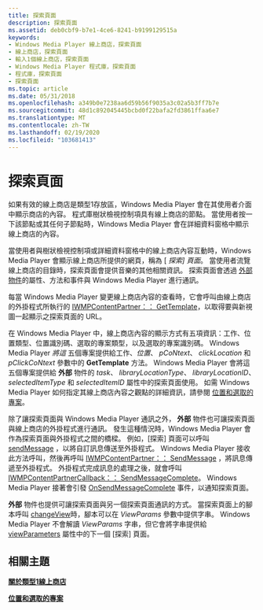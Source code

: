 ```yaml
---
title: 探索頁面
description: 探索頁面
ms.assetid: deb0cbf9-b7e1-4ce6-8241-b9199129515a
keywords:
- Windows Media Player 線上商店，探索頁面
- 線上商店，探索頁面
- 輸入1個線上商店，探索頁面
- Windows Media Player 程式庫，探索頁面
- 程式庫，探索頁面
- 探索頁面
ms.topic: article
ms.date: 05/31/2018
ms.openlocfilehash: a349b0e7238aa6d59b56f9035a3c02a5b3ff7b7e
ms.sourcegitcommit: 48d1c892045445bcbd0f22bafa2fd3861ffaa6e7
ms.translationtype: MT
ms.contentlocale: zh-TW
ms.lasthandoff: 02/19/2020
ms.locfileid: "103681413"
---
```

# <a name="discovery-pages"></a>探索頁面

如果有效的線上商店是類型1存放區，Windows Media Player 會在其使用者介面中顯示商店的內容。 程式庫樹狀檢視控制項具有線上商店的節點。 當使用者按一下該節點或其任何子節點時，Windows Media Player 會在詳細資料窗格中顯示線上商店的內容。

當使用者與樹狀檢視控制項或詳細資料窗格中的線上商店內容互動時，Windows Media Player 會顯示線上商店所提供的網頁，稱為 [ *探索] 頁面*。 當使用者流覽線上商店的目錄時，探索頁面會提供音樂的其他相關資訊。 探索頁面會透過 [外部物件](external-object-for-type-1-online-stores.md)的屬性、方法和事件與 Windows Media Player 進行通訊。

每當 Windows Media Player 變更線上商店內容的查看時，它會呼叫由線上商店的外掛程式所執行的 [IWMPContentPartner：： GetTemplate](/previous-versions/windows/desktop/api/contentpartner/nf-contentpartner-iwmpcontentpartner-gettemplate)，以取得要與新視圖一起顯示之探索頁面的 URL。

在 Windows Media Player 中，線上商店內容的顯示方式有五項資訊：工作、位置類型、位置識別碼、選取的專案類型，以及選取的專案識別碼。 Windows Media Player *將這* 五個專案提供給工作、*位置*、 *pCoNtext*、 *clickLocation* 和 *pClickCoNtext* 參數中的 **GetTemplate** 方法。 Windows Media Player 會將這五個專案提供給 **外部** 物件的 *task*、 *libraryLocationType*、 *libraryLocationID*、 *selectedItemType* 和 *selectedItemID* 屬性中的探索頁面使用。 如需 Windows Media Player 如何指定其線上商店內容之觀點的詳細資訊，請參閱 [位置和選取的專案](location-and-selected-item.md)。

除了讓探索頁面與 Windows Media Player 通訊之外， **外部** 物件也可讓探索頁面與線上商店的外掛程式進行通訊。 發生這種情況時，Windows Media Player 會作為探索頁面與外掛程式之間的橋樑。 例如，[探索] 頁面可以呼叫 [sendMessage](external-sendmessage.md) ，以將自訂訊息傳送至外掛程式。 Windows Media Player 接收此方法呼叫，然後再呼叫 [IWMPContentPartner：： SendMessage](/previous-versions/windows/desktop/api/contentpartner/nf-contentpartner-iwmpcontentpartner-sendmessage) ，將訊息傳遞至外掛程式。 外掛程式完成訊息的處理之後，就會呼叫 [IWMPContentPartnerCallback：： SendMessageComplete](/previous-versions/windows/desktop/api/contentpartner/nf-contentpartner-iwmpcontentpartnercallback-sendmessagecomplete)。 Windows Media Player 接著會引發 [OnSendMessageComplete](external-onsendmessagecomplete-event.md) 事件，以通知探索頁面。

**外部** 物件也提供可讓探索頁面與另一個探索頁面通訊的方式。 當探索頁面上的腳本呼叫 [changeView](external-changeview.md)時，腳本可以在 *ViewParams* 參數中提供字串。 Windows Media Player 不會解讀 *ViewParams* 字串，但它會將字串提供給 [viewParameters](external-viewparameters.md) 屬性中的下一個 [探索] 頁面。

## <a name="related-topics"></a>相關主題

<dl> <dt>

[**關於類型1線上商店**](about-type-1-online-stores.md)
</dt> <dt>

[**位置和選取的專案**](location-and-selected-item.md)
</dt> </dl>

 

 




